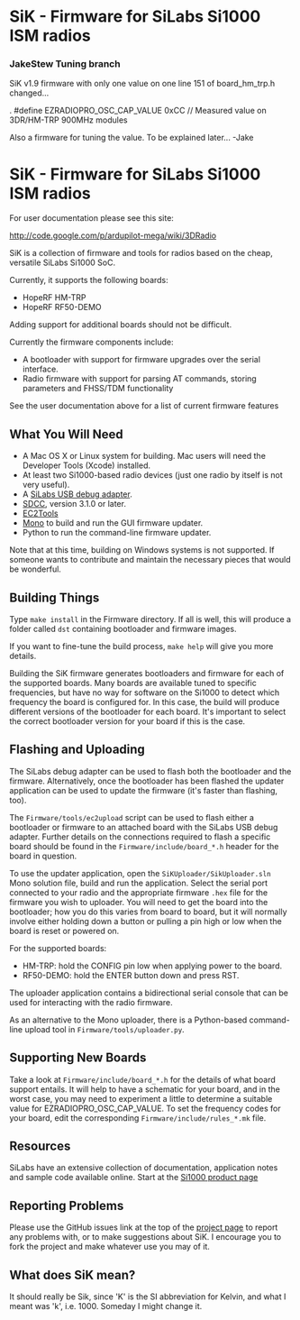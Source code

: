 # SiK - Firmware for SiLabs Si1000 ISM radios

### JakeStew Tuning branch
SiK v1.9 firmware with only one value on one line 151 of board_hm_trp.h changed...

. #define EZRADIOPRO_OSC_CAP_VALUE 0xCC   // Measured value on 3DR/HM-TRP 900MHz modules

Also a firmware for tuning the value.  To be explained later...
-Jake


# SiK - Firmware for SiLabs Si1000 ISM radios

For user documentation please see this site:

 http://code.google.com/p/ardupilot-mega/wiki/3DRadio

SiK is a collection of firmware and tools for radios based on the cheap, versatile SiLabs Si1000 SoC.

Currently, it supports the following boards:

 - HopeRF HM-TRP
 - HopeRF RF50-DEMO

Adding support for additional boards should not be difficult.

Currently the firmware components include:

 - A bootloader with support for firmware upgrades over the serial interface.
 - Radio firmware with support for parsing AT commands, storing parameters and FHSS/TDM functionality

See the user documentation above for a list of current firmware features

## What You Will Need

 - A Mac OS X or Linux system for building.  Mac users will need the Developer Tools (Xcode) installed.
 - At least two Si1000-based radio devices (just one radio by itself is not very useful).
 - A [SiLabs USB debug adapter](http://www.silabs.com/products/mcu/Pages/USBDebug.aspx).
 - [SDCC](http://sdcc.sourceforge.net/), version 3.1.0 or later.
 - [EC2Tools](http://github.com/tridge/ec2)
 - [Mono](http://www.mono-project.com/) to build and run the GUI firmware updater.
 - Python to run the command-line firmware updater.

Note that at this time, building on Windows systems is not supported.  If someone wants to contribute and maintain the necessary pieces that would be wonderful.

## Building Things

Type `make install` in the Firmware directory.  If all is well, this will produce a folder called `dst` containing bootloader and firmware images.

If you want to fine-tune the build process, `make help` will give you more details.

Building the SiK firmware generates bootloaders and firmware for each of the supported boards. Many boards are available tuned to specific frequencies, but have no way for software on the Si1000 to detect which frequency the board is configured for. In this case, the build will produce different versions of the bootloader for each board. It's important to select the correct bootloader version for your board if this is the case.

## Flashing and Uploading

The SiLabs debug adapter can be used to flash both the bootloader and the firmware. Alternatively, once the bootloader has been flashed the updater application can be used to update the firmware (it's faster than flashing, too).

The `Firmware/tools/ec2upload` script can be used to flash either a bootloader or firmware to an attached board with the SiLabs USB debug adapter.  Further details on the connections required to flash a specific board should be found in the `Firmware/include/board_*.h` header for the board in question.

To use the updater application, open the `SiKUploader/SikUploader.sln` Mono solution file, build and run the application. Select the serial port connected to your radio and the appropriate firmware `.hex` file for the firmware you wish to uploader.  You will need to get the board into the bootloader; how you do this varies from board to board, but it will normally involve either holding down a button or pulling a pin high or low when the board is reset or powered on. 

For the supported boards:

 - HM-TRP: hold the CONFIG pin low when applying power to the board.
 - RF50-DEMO: hold the ENTER button down and press RST.

The uploader application contains a bidirectional serial console that can be used for interacting with the radio firmware.

As an alternative to the Mono uploader, there is a Python-based command-line upload tool in `Firmware/tools/uploader.py`.

## Supporting New Boards

Take a look at `Firmware/include/board_*.h` for the details of what board support entails.  It will help to have a schematic for your board, and in the worst case, you may need to experiment a little to determine a suitable value for EZRADIOPRO_OSC_CAP_VALUE.  To set the frequency codes for your board, edit the corresponding `Firmware/include/rules_*.mk` file.

## Resources

SiLabs have an extensive collection of documentation, application notes and sample code available online.  Start at the [Si1000 product page](http://www.silabs.com/products/wireless/wirelessmcu/Pages/Si1000.aspx)

## Reporting Problems

Please use the GitHub issues link at the top of the [project page](http://github.com/tridge/SiK) to report any problems with, or to make suggestions about SiK.  I encourage you to fork the project and make whatever use you may of it.

## What does SiK mean?

It should really be Sik, since 'K' is the SI abbreviation for Kelvin, and what I meant was 'k', i.e. 1000.  Someday I might change it.
